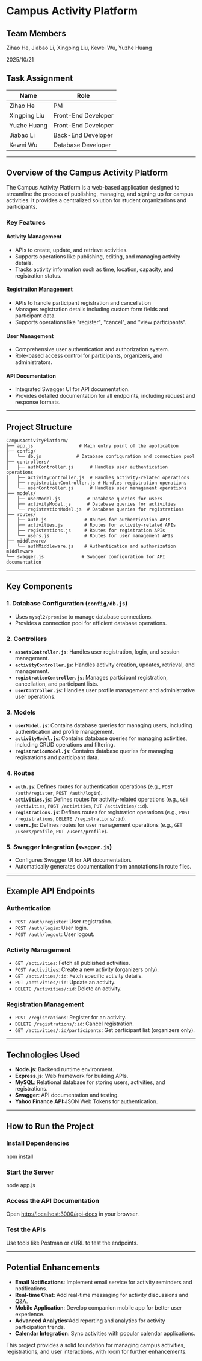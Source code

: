 # Campus Activity Platform

## Team Members

Zihao He, Jiabao Li, Xingping Liu, Kewei Wu, Yuzhe Huang

2025/10/21
## Task Assignment
|Name|Role|
|-|-|
|Zihao He|PM|
|Xingping Liu|Front-End Developer|
|Yuzhe Huang|Front-End Developer|
|Jiabao Li|Back-End Developer|
|Kewei Wu|Database Developer|
----------
## Overview of the Campus Activity Platform


The Campus Activity Platform is a web-based application designed to streamline the process of publishing, managing, and signing up for campus activities. It provides a centralized solution for student organizations and participants.

### Key Features


#### Activity Management


-   APIs to create, update, and retrieve activities.
-   Supports operations like publishing, editing, and managing activity details.
-   Tracks activity information such as time, location, capacity, and registration status.

#### Registration Management


-   APIs to handle participant registration and cancellation
-   Manages registration details including custom form fields and participant data.
-   Supports operations like "register", "cancel", and "view participants".

#### User Management


-   Comprehensive user authentication and authorization system.
-   Role-based access control for participants, organizers, and administrators.

#### API Documentation


-   Integrated Swagger UI for API documentation.
-   Provides detailed documentation for all endpoints, including request and response formats.

----------

## Project Structure


```
CampusActivityPlatform/
├── app.js                 # Main entry point of the application
├── config/
│   └── db.js             # Database configuration and connection pool
├── controllers/
│   ├── authController.js      # Handles user authentication operations
│   ├── activityController.js  # Handles activity-related operations
│   ├── registrationController.js # Handles registration operations
│   └── userController.js      # Handles user management operations
├── models/
│   ├── userModel.js          # Database queries for users
│   ├── activityModel.js      # Database queries for activities
│   └── registrationModel.js  # Database queries for registrations
├── routes/
│   ├── auth.js              # Routes for authentication APIs
│   ├── activities.js        # Routes for activity-related APIs
│   ├── registrations.js     # Routes for registration APIs
│   └── users.js             # Routes for user management APIs
├── middleware/
│   └── authMiddleware.js    # Authentication and authorization middleware
└── swagger.js              # Swagger configuration for API documentation

```

----------
## Key Components


### 1. Database Configuration (`config/db.js`)


-   Uses  `mysql2/promise`  to manage database connections.
-   Provides a connection pool for efficient database operations.

### 2. Controllers


-   **`assetsController.js`**: Handles user registration, login, and session management.
-   **`activityController.js`**: Handles activity creation, updates, retrieval, and management.
-   **`registrationController.js`**: Manages participant registration, cancellation, and participant lists.
-   **`userController.js`**: Handles user profile management and administrative user operations.

### 3. Models


-   **`userModel.js`**: Contains database queries for managing users, including authentication and profile management.
-   **`activityModel.js`**: Contains database queries for managing activities, including CRUD operations and filtering.
-   **`registrationModel.js`**: Contains database queries for managing registrations and participant data.

### 4. Routes


-   **`auth.js`**: Defines routes for authentication operations (e.g.,  `POST /auth/register`,  `POST /auth/login`).
-   **`activities.js`**: Defines routes for activity-related operations (e.g.,  `GET /activities`,   `POST /activities`,  `PUT /activities/:id`).
-   **`registrations.js`**: Defines routes for registration operations (e.g.,  `POST /registrations`,  `DELETE /registrations/:id`).
-   **`users.js`**: Defines routes for user management operations (e.g.,  `GET /users/profile`,  `PUT /users/profile`).

### 5. Swagger Integration (`swagger.js`)


-   Configures Swagger UI for API documentation.
-   Automatically generates documentation from annotations in route files.

----------

## Example API Endpoints


### Authentication

-   `POST /auth/register`: User registration.
-   `POST /auth/login`: User login.
-   `POST /auth/logout`: User logout.

### Activity Management


-   `GET /activities`: Fetch all published activities.
-   `POST /activities`: Create a new activity (organizers only).
-   `GET /activities/:id`: Fetch specific activity details.
-   `PUT /activities/:id`: Update an activity.
-   `DELETE /activities/:id`: Delete an activity.

### Registration Management


-   `POST /registrations`: Register for an activity.
-   `DELETE /registrations/:id`: Cancel registration.
-   `GET /activities/:id/participants`: Get participant list (organizers only).

----------

## Technologies Used


-   **Node.js**: Backend runtime environment.
-   **Express.js**: Web framework for building APIs.
-   **MySQL**: Relational database for storing users, activities, and registrations.
-   **Swagger**: API documentation and testing.
-   **Yahoo Finance API**:JSON Web Tokens for authentication.

----------

## How to Run the Project


### Install Dependencies

npm install

### Start the Server


node app.js

### Access the API Documentation


Open  [http://localhost:3000/api-docs](http://localhost:3000/api-docs)  in your browser.

### Test the APIs


Use tools like Postman or cURL to test the endpoints.

----------

## Potential Enhancements


-   ****Email Notifications****: Implement email service for activity reminders and notifications.
-   ****Real-time Chat****:  Add real-time messaging for activity discussions and Q&A.
-   ****Mobile Application****: Develop companion mobile app for better user experience.
-   ****Advanced Analytics****:Add reporting and analytics for activity participation trends.
-   ****Calendar Integration****: Sync activities with popular calendar applications.

This project provides a solid foundation for managing campus activities, registrations, and user interactions, with room for further enhancements.
